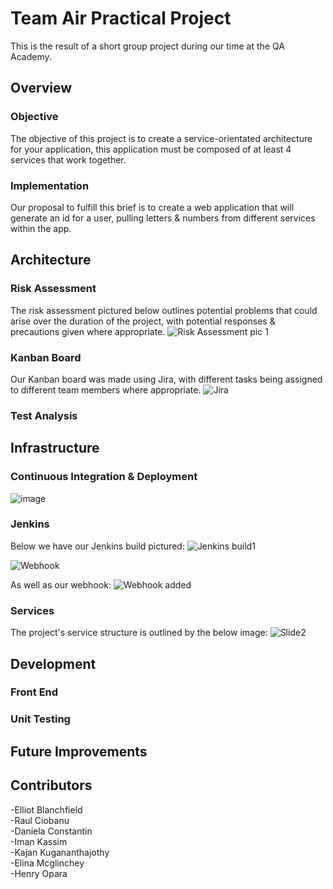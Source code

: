 # Team Air Practical Project
This is the result of a short group project during our time at the QA Academy.

## Overview

### Objective

The objective of this project is to create a service-orientated architecture for your application, this application must be composed of at least 4 services that work together.

### Implementation

Our proposal to fulfill this brief is to create a web application that will generate an id for a user, pulling letters & numbers from different services within the app.

## Architecture

### Risk Assessment

The risk assessment pictured below outlines potential problems that could arise over the duration of the project, with potential responses & precautions given where appropriate. 
![Risk Assessment pic 1](https://user-images.githubusercontent.com/104357764/179954231-5ade16f9-ebda-46ba-8009-d4df75b3eccb.PNG)



### Kanban Board

Our Kanban board was made using Jira, with different tasks being assigned to different team members where appropriate.
![Jira](https://user-images.githubusercontent.com/104357764/179972341-9de2b9a6-8065-4cd6-90e2-e2766acc8b9a.PNG)


### Test Analysis

## Infrastructure

### Continuous Integration & Deployment 
![image](https://user-images.githubusercontent.com/104357764/180204186-5f9f62b4-1e68-4504-8f0b-3f759c7b478e.png)

### Jenkins
Below we have our Jenkins build pictured:
![Jenkins build1](https://user-images.githubusercontent.com/104357764/180204417-8abf409d-483c-48a4-bef5-fa72e25db2ce.png)

![Webhook](https://user-images.githubusercontent.com/104357764/180204457-02bb1368-990b-4ae3-9dbf-23fa65a3144f.png)

As well as our webhook:
![Webhook added](https://user-images.githubusercontent.com/104357764/180205277-7b0b66fd-8807-48c9-9e19-ea448116d96c.png)


### Services
The project's service structure is outlined by the below image:
![Slide2](https://user-images.githubusercontent.com/104357764/180204236-fb073c47-7071-4f41-8338-e8b689716c35.jpg)

## Development

### Front End

### Unit Testing

## Future Improvements


## Contributors

-Elliot Blanchfield \
-Raul Ciobanu \
-Daniela Constantin \
-Iman Kassim \
-Kajan Kugananthajothy \
-Elina Mcglinchey \
-Henry Opara
